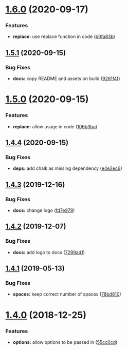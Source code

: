 # [1.6.0](https://github.com/kreuzerk/replace-json-property/compare/v1.5.1...v1.6.0) (2020-09-17)


### Features

* **replace:** use replace function in code ([b0fa83b](https://github.com/kreuzerk/replace-json-property/commit/b0fa83b90f5f718de6082535c2815cced13b669c))

## [1.5.1](https://github.com/kreuzerk/replace-json-property/compare/v1.5.0...v1.5.1) (2020-09-15)


### Bug Fixes

* **docs:** copy README and assets on build ([9261f4f](https://github.com/kreuzerk/replace-json-property/commit/9261f4f348a1e4f033d6a516352995fe479a0c64))

# [1.5.0](https://github.com/kreuzerk/replace-json-property/compare/v1.4.4...v1.5.0) (2020-09-15)


### Features

* **replace:** allow usage in code ([106b3ba](https://github.com/kreuzerk/replace-json-property/commit/106b3baeb945dd8d0127c12023b60eccfedf75c1))

## [1.4.4](https://github.com/kreuzerk/replace-json-property/compare/v1.4.3...v1.4.4) (2020-09-15)


### Bug Fixes

* **deps:** add chalk as missing dependency ([e4e2ec6](https://github.com/kreuzerk/replace-json-property/commit/e4e2ec6f94ff8d2c0196976ef3417ba09d7cc506))

## [1.4.3](https://github.com/kreuzerk/replace-json-property/compare/v1.4.2...v1.4.3) (2019-12-16)


### Bug Fixes

* **docs:** change logo ([fd7e979](https://github.com/kreuzerk/replace-json-property/commit/fd7e979))

## [1.4.2](https://github.com/kreuzerk/replace-json-property/compare/v1.4.1...v1.4.2) (2019-12-07)


### Bug Fixes

* **docs:** add logo to docs ([7299ad1](https://github.com/kreuzerk/replace-json-property/commit/7299ad1))

## [1.4.1](https://github.com/kreuzerk/replace-json-property/compare/v1.4.0...v1.4.1) (2019-05-13)


### Bug Fixes

* **spaces:** keep correct number of spaces ([78bd810](https://github.com/kreuzerk/replace-json-property/commit/78bd810))

# [1.4.0](https://github.com/kreuzerk/replace-json-property/compare/v1.3.0...v1.4.0) (2018-12-25)


### Features

* **options:** allow options to be passed in ([55cc0cd](https://github.com/kreuzerk/replace-json-property/commit/55cc0cd))
